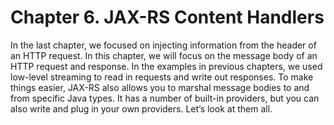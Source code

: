 # Chapter 6. JAX-RS Content Handlers


In the last chapter, we focused on injecting information from the header of an HTTP request. In this chapter, we will focus on the message body of an HTTP request and response. In the examples in previous chapters, we used low-level streaming to read in requests and write out responses. To make things easier, JAX-RS also allows you to marshal message bodies to and from specific Java types. It has a number of built-in providers, but you can also write and plug in your own providers. Let’s look at them all.


